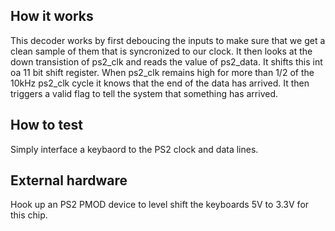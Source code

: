 <!---

This file is used to generate your project datasheet. Please fill in the information below and delete any unused
sections.

You can also include images in this folder and reference them in the markdown. Each image must be less than
512 kb in size, and the combined size of all images must be less than 1 MB.
-->

## How it works

This decoder works by first deboucing the inputs to make sure that we get a clean sample of them that is syncronized to our clock.  It then looks at the down transistion of ps2_clk and reads the value of ps2_data.  It shifts this int oa 11 bit shift register.  When ps2_clk remains high for more than 1/2 of the 10kHz ps2_clk cycle it knows that the end of the data has arrived.  It then triggers a valid flag to tell the system that something has arrived.

## How to test

Simply interface a keybaord to the PS2 clock and data lines.  

## External hardware

Hook up an PS2 PMOD device to level shift the keyboards 5V to 3.3V for this chip.  